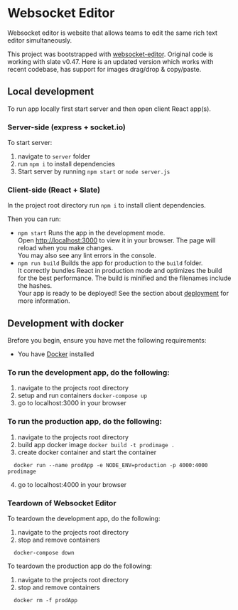 # Websocket Editor
Websocket editor is website that allows teams to edit the same rich text editor simultaneously.

This project was bootstrapped with [websocket-editor](https://github.com/alireza-chassebi/websocket-editor).
Original code is working with slate v0.47. 
Here is an updated version which works with recent codebase, has support for images drag/drop & copy/paste.

## Local development
To run app locally first start server and then open client React app(s).

### Server-side (express + socket.io)
To start server:
1. navigate to `server` folder
2. run `npm i` to install dependencies
2. Start server by running `npm start` or `node server.js`

### Client-side (React + Slate)
In the project root directory run `npm i` to install client dependencies.

Then you can run:
- `npm start`
Runs the app in the development mode.\
Open [http://localhost:3000](http://localhost:3000) to view it in your browser.
The page will reload when you make changes.\
You may also see any lint errors in the console.
- `npm run build`
Builds the app for production to the `build` folder.\
It correctly bundles React in production mode and optimizes the build for the best performance.
The build is minified and the filenames include the hashes.\
Your app is ready to be deployed!
See the section about [deployment](https://facebook.github.io/create-react-app/docs/deployment) for more information.

## Development with docker
Brefore you begin, ensure you have met the following requirements:
- You have [Docker](https://www.docker.com/) installed

### To run the development app, do the following:
1. navigate to the projects root directory
2. setup and run containers `docker-compose up`
3. go to localhost:3000 in your browser

### To run the production app, do the following:
1. navigate to the projects root directory
2. build app docker image `docker build -t prodimage .`
3. create docker container and start the container
```
  docker run --name prodApp -e NODE_ENV=production -p 4000:4000 prodimage
```
4. go to localhost:4000 in your browser

### Teardown of Websocket Editor
To teardown the development app, do the following:
1. navigate to the projects root directory
2. stop and remove containers
```
  docker-compose down
```

To teardown the production app do the following:
1. navigate to the projects root directory
2. stop and remove containers
```
  docker rm -f prodApp
```